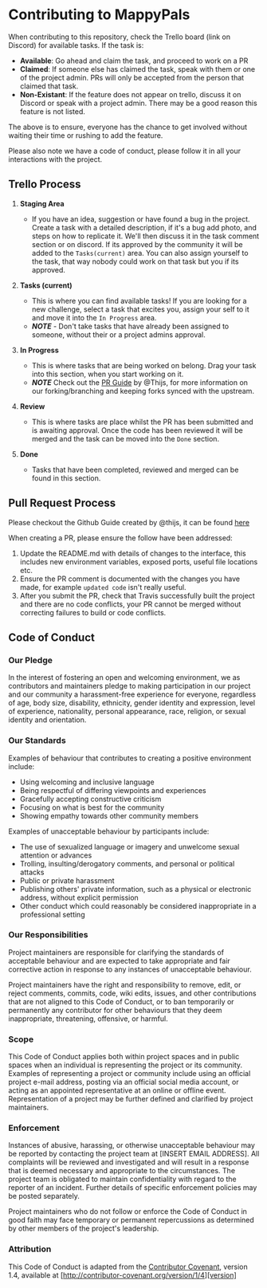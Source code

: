 # Contributing to MappyPals

When contributing to this repository, check the Trello board (link on Discord) for available tasks. If the task is:

-   **Available**: Go ahead and claim the task, and proceed to work on a PR
-   **Claimed**: If someone else has claimed the task, speak with them or one of the project admin. PRs will only be accepted from the person that claimed that task.
-   **Non-Existant**: If the feature does not appear on trello, discuss it on Discord or speak with a project admin. There may be a good reason this feature is not listed.

The above is to ensure, everyone has the chance to get involved without waiting their time or rushing to add the feature.

Please also note we have a code of conduct, please follow it in all your interactions with the project.

## Trello Process

1. **Staging Area**

    - If you have an idea, suggestion or have found a bug in the project. Create a task with a detailed description, if it's a bug add photo, and steps on how to replicate it. We'll then discuss it in the task comment section or on discord. If its approved by the community it will be added to the `Tasks(current)` area. You can also assign yourself to the task, that way nobody could work on that task but you if its approved.

2. **Tasks (current)**

    - This is where you can find available tasks! If you are looking for a new challenge, select a task that excites you, assign your self to it and move it into the `In Progress` area.
    - **_NOTE_** - Don't take tasks that have already been assigned to someone, without their or a project admins approval.

3. **In Progress**

    - This is where tasks that are being worked on belong. Drag your task into this section, when you start working on it.
    - **_NOTE_** Check out the [PR Guide](https://github.com/zero-to-mastery/mappypals/blob/master/pr-guide.pdf) by @Thijs, for more information on our forking/branching and keeping forks synced with the upstream.

4. **Review**

    - This is where tasks are place whilst the PR has been submitted and is awaiting approval. Once the code has been reviewed it will be merged and the task can be moved into the `Done` section.

5. **Done**
    - Tasks that have been completed, reviewed and merged can be found in this section.

## Pull Request Process

Please checkout the Github Guide created by @thijs, it can be found [here](https://github.com/zero-to-mastery/mappypals/blob/master/pr-guide.pdf)

When creating a PR, please ensure the follow have been addressed:

1. Update the README.md with details of changes to the interface, this includes new environment
   variables, exposed ports, useful file locations etc.
2. Ensure the PR comment is documented with the changes you have made, for example `updated code` isn't really useful.
3. After you submit the PR, check that Travis successfully built the project and there are no code conflicts, your PR cannot be merged without correcting failures to build or code conflicts.

## Code of Conduct

### Our Pledge

In the interest of fostering an open and welcoming environment, we as
contributors and maintainers pledge to making participation in our project and
our community a harassment-free experience for everyone, regardless of age, body
size, disability, ethnicity, gender identity and expression, level of experience,
nationality, personal appearance, race, religion, or sexual identity and
orientation.

### Our Standards

Examples of behaviour that contributes to creating a positive environment
include:

-   Using welcoming and inclusive language
-   Being respectful of differing viewpoints and experiences
-   Gracefully accepting constructive criticism
-   Focusing on what is best for the community
-   Showing empathy towards other community members

Examples of unacceptable behaviour by participants include:

-   The use of sexualized language or imagery and unwelcome sexual attention or
    advances
-   Trolling, insulting/derogatory comments, and personal or political attacks
-   Public or private harassment
-   Publishing others' private information, such as a physical or electronic
    address, without explicit permission
-   Other conduct which could reasonably be considered inappropriate in a
    professional setting

### Our Responsibilities

Project maintainers are responsible for clarifying the standards of acceptable
behaviour and are expected to take appropriate and fair corrective action in
response to any instances of unacceptable behaviour.

Project maintainers have the right and responsibility to remove, edit, or
reject comments, commits, code, wiki edits, issues, and other contributions
that are not aligned to this Code of Conduct, or to ban temporarily or
permanently any contributor for other behaviours that they deem inappropriate,
threatening, offensive, or harmful.

### Scope

This Code of Conduct applies both within project spaces and in public spaces
when an individual is representing the project or its community. Examples of
representing a project or community include using an official project e-mail
address, posting via an official social media account, or acting as an appointed
representative at an online or offline event. Representation of a project may be
further defined and clarified by project maintainers.

### Enforcement

Instances of abusive, harassing, or otherwise unacceptable behaviour may be
reported by contacting the project team at [INSERT EMAIL ADDRESS]. All
complaints will be reviewed and investigated and will result in a response that
is deemed necessary and appropriate to the circumstances. The project team is
obligated to maintain confidentiality with regard to the reporter of an incident.
Further details of specific enforcement policies may be posted separately.

Project maintainers who do not follow or enforce the Code of Conduct in good
faith may face temporary or permanent repercussions as determined by other
members of the project's leadership.

### Attribution

This Code of Conduct is adapted from the [Contributor Covenant][homepage], version 1.4,
available at [http://contributor-covenant.org/version/1/4][version]

[homepage]: http://contributor-covenant.org
[version]: http://contributor-covenant.org/version/1/4/

